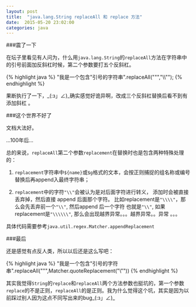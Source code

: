 ```yaml
---
layout: post
title:  "java.lang.String replaceAll 和 replace 方法"
date:  2015-05-20 23:02:00
categories: java
---
```


###震了一下
  
  
在坛子里看见有人问为，什么用`java.lang.String`的`replaceAll`方法在字符串中的引号前面加反斜杠时候，第二个参数要打五个反斜杠。
  
{% highlight java %}
"我是一个包含\"引号的字符串".replaceAll("\"","\\\\\"");
{% endhighlight %}
  
果断执行了一下，\_(:з」∠)\_确实感觉好诡异啊，改成三个反斜杠替换后看不到有添加斜杠 。
  
  
###这个世界不好了
  
  
文档大法好。
  
  
...100年后...
  
  
总的来说，`replaceAll`第二个参数`replacement`在替换时也是包含两种特殊处理的：
    
1. `replacement`字符串中`${name}`或`$g`格式的文本，会按正则捕捉的组名称或编号替换后再append入最终字符串；
  
2. `replacement`中的字符`"\\"`会被认为是对后面字符进行转义， 添加时会被直接丢弃掉，然后直接 append 后面那个字符。 比如replacement是`"\\\\"`，那么会先丢弃前一个`"\\"`, 然后append 后一个字符 也就是`"\\"`, 如果replacement是`"\\\\\\"`, 那么会出现越界异常。。。越界异常。。异常 。。。
   
具体代码需要参考`java.util.regex.Matcher.appendReplacement`
  
  
###最后
  
  
还是感觉有点反人类，所以以后还是这么写吧：
  
{% highlight java %}
"我是一个包含\"引号的字符串".replaceAll("\"",Matcher.quoteReplacement("\\\""))
{% endhighlight %}
  
其实我觉得`String`的`replace`和`replaceAll`两个方法参数也挺坑的，第一个参数`replace`的不是正则，`replaceAll`的是正则。我为什么觉得这个坑，其实是因为以前踩过别人因为这点不同写出来的bug\_(:з」∠)\_